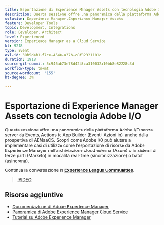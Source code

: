 ```yaml
---
title: Esportazione di Experience Manager Assets con tecnologia Adobe I/O
description: Questa sessione offre una panoramica della piattaforma Adobe I/O senza server da Events, Actions to App Builder (Eventi, Azioni in), anche dalla prospettiva di AEMaaCS. Scopri come Adobe I/O può aiutare a implementare casi di utilizzo come l’esportazione di risorse da Adobe Experience Manager nell’archiviazione cloud esterna (Azure) o in sistemi di terze parti (Marketo) in modalità real-time (sincronizzazione) o batch (asincrona).
solution: Experience Manager,Experience Manager Assets
feature: Developer Tools
topic: Development, Integrations
role: Developer, Architect
level: Experienced
version: Experience Manager as a Cloud Service
kt: 9218
type: Event
exl-id: 38b5d4b1-f7ce-4540-a37b-c8f02321101c
duration: 1918
source-git-commit: 5c946ab73e78d4243ca310032a10bb8e82228c3d
workflow-type: tm+mt
source-wordcount: '155'
ht-degree: 3%

---
```


# Esportazione di Experience Manager Assets con tecnologia Adobe I/O

Questa sessione offre una panoramica della piattaforma Adobe I/O senza server da Events, Actions to App Builder (Eventi, Azioni in), anche dalla prospettiva di AEMaaCS. Scopri come Adobe I/O può aiutare a implementare casi di utilizzo come l’esportazione di risorse da Adobe Experience Manager nell’archiviazione cloud esterna (Azure) o in sistemi di terze parti (Marketo) in modalità real-time (sincronizzazione) o batch (asincrona).

Continua la conversazione in **[Experience League Communities](https://adobe.ly/3mkDXo6)**.

>[!VIDEO](https://video.tv.adobe.com/v/337842/?quality=12&learn=on&hidetitle=true)

## Risorse aggiuntive

- [Documentazione di Adobe Experience Manager](https://experienceleague.adobe.com/docs/experience-manager-cloud-service.html)
- [Panoramica di Adobe Experience Manager Cloud Service](https://experienceleague.adobe.com/docs/experience-manager-cloud-service/overview/home.html)
- [Tutorial su Adobe Experience Manager](https://experienceleague.adobe.com/docs/experience-manager-tutorials.html)
